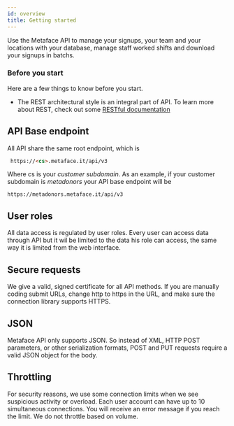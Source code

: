 ```yaml
---
id: overview
title: Getting started
---
```


Use the Metaface API to manage your signups, your team and your locations with your database,
manage staff worked shifts and download your signups in batchs.

### Before you start

Here are a few things to know before you start.

* The REST architectural style is an integral part of API. To learn more about REST, check out some [RESTful documentation]()

## API Base endpoint 

All API share the same root endpoint, which is 

```html
 https://<cs>.metaface.it/api/v3
 ```

Where cs is your _customer subdomain_. As an example, if your customer subdomain is _metadonors_ your API base endpoint will be

```
https://metadonors.metaface.it/api/v3
```


## User roles

All data access is regulated by user roles. Every user can access data through API but it wil be limited to the data his role can access, the same 
way it is limited from the web interface.

## Secure requests

We give a valid, signed certificate for all API methods. If you are manually coding submit URLs, change http to https in the URL, and make sure the connection library supports HTTPS.

## JSON

Metaface API only supports JSON. So instead of XML, HTTP POST parameters, or other serialization formats, POST and PUT requests require a valid JSON object for the body.

## Throttling

For security reasons, we use some connection limits when we see suspicious activity or overload. Each user account can have up to 10 simultaneous connections. You will receive an error message if you reach the limit. We do not throttle based on volume.


